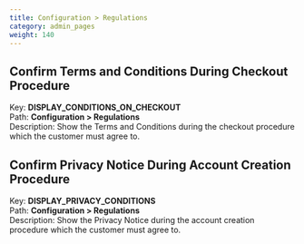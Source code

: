 ```yaml
---
title: Configuration > Regulations
category: admin_pages
weight: 140 
---
```


<h2 id="confirm_terms_and_conditions_during_checkout_procedure">Confirm Terms and Conditions During Checkout Procedure</h2>

<div class='indent'>Key: <b>DISPLAY_CONDITIONS_ON_CHECKOUT</b><br />
Path: <b>Configuration > Regulations</b><br />
Description: Show the Terms and Conditions during the checkout procedure which the customer must agree to.</div>


<h2 id="confirm_privacy_notice_during_account_creation_procedure">Confirm Privacy Notice During Account Creation Procedure</h2>

<div class='indent'>Key: <b>DISPLAY_PRIVACY_CONDITIONS</b><br />
Path: <b>Configuration > Regulations</b><br />
Description: Show the Privacy Notice during the account creation procedure which the customer must agree to.</div>


